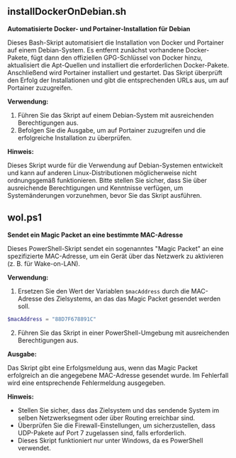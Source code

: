##  installDockerOnDebian.sh
**Automatisierte Docker- und Portainer-Installation für Debian**

Dieses Bash-Skript automatisiert die Installation von Docker und Portainer auf einem Debian-System. Es entfernt zunächst vorhandene Docker-Pakete, fügt dann den offiziellen GPG-Schlüssel von Docker hinzu, aktualisiert die Apt-Quellen und installiert die erforderlichen Docker-Pakete. Anschließend wird Portainer installiert und gestartet. Das Skript überprüft den Erfolg der Installationen und gibt die entsprechenden URLs aus, um auf Portainer zuzugreifen.

**Verwendung:**

1. Führen Sie das Skript auf einem Debian-System mit ausreichenden Berechtigungen aus.
2. Befolgen Sie die Ausgabe, um auf Portainer zuzugreifen und die erfolgreiche Installation zu überprüfen.

**Hinweis:**

Dieses Skript wurde für die Verwendung auf Debian-Systemen entwickelt und kann auf anderen Linux-Distributionen möglicherweise nicht ordnungsgemäß funktionieren. Bitte stellen Sie sicher, dass Sie über ausreichende Berechtigungen und Kenntnisse verfügen, um Systemänderungen vorzunehmen, bevor Sie das Skript ausführen.

## wol.ps1
**Sendet ein Magic Packet an eine bestimmte MAC-Adresse**

Dieses PowerShell-Skript sendet ein sogenanntes "Magic Packet" an eine spezifizierte MAC-Adresse, um ein Gerät über das Netzwerk zu aktivieren (z. B. für Wake-on-LAN).

**Verwendung:**

1. Ersetzen Sie den Wert der Variablen `$macAddress` durch die MAC-Adresse des Zielsystems, an das das Magic Packet gesendet werden soll.
```powershell
$macAddress = "88D7F678891C"
```
2. Führen Sie das Skript in einer PowerShell-Umgebung mit ausreichenden Berechtigungen aus.

**Ausgabe:**

Das Skript gibt eine Erfolgsmeldung aus, wenn das Magic Packet erfolgreich an die angegebene MAC-Adresse gesendet wurde. Im Fehlerfall wird eine entsprechende Fehlermeldung ausgegeben.

**Hinweis:**

- Stellen Sie sicher, dass das Zielsystem und das sendende System im selben Netzwerksegment oder über Routing erreichbar sind.
- Überprüfen Sie die Firewall-Einstellungen, um sicherzustellen, dass UDP-Pakete auf Port 7 zugelassen sind, falls erforderlich.
- Dieses Skript funktioniert nur unter Windows, da es PowerShell verwendet.
